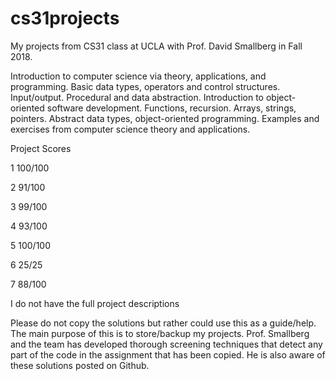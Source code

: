 # cs31projects
My projects from CS31 class at UCLA with Prof. David Smallberg in Fall 2018.

Introduction to computer science via theory, applications, and programming. Basic data types, operators and control structures. Input/output. Procedural and data abstraction. Introduction to object-oriented software development. Functions, recursion. Arrays, strings, pointers. Abstract data types, object-oriented programming. Examples and exercises from computer science theory and applications.

Project	Scores

1	100/100

2	91/100

3	99/100

4	93/100

5	100/100

6	25/25

7	88/100


I do not have the full project descriptions

Please do not copy the solutions but rather could use this as a guide/help. The main purpose of this is to store/backup my projects. Prof. Smallberg and the team has developed thorough screening techniques that detect any part of the code in the assignment that has been copied. He is also aware of these solutions posted on Github.
